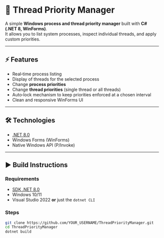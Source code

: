 # 🧵 Thread Priority Manager

A simple **Windows process and thread priority manager** built with **C# (.NET 8, WinForms)**.  
It allows you to list system processes, inspect individual threads, and apply custom priorities.

---

## ⚡ Features
- Real‑time process listing
- Display of threads for the selected process
- Change **process priorities**
- Change **thread priorities** (single thread or all threads)
- Auto‑lock mechanism to keep priorities enforced at a chosen interval
- Clean and responsive WinForms UI

---

## 🛠️ Technologies
- [.NET 8.0](https://dotnet.microsoft.com/)  
- Windows Forms (WinForms)  
- Native Windows API (P/Invoke)

---

## ▶️ Build Instructions
### Requirements
- [SDK .NET 8.0](https://dotnet.microsoft.com/en-us/download/dotnet/8.0)  
- Windows 10/11  
- Visual Studio 2022 **or** just the `dotnet CLI`

### Steps
```bash
git clone https://github.com/YOUR_USERNAME/ThreadPriorityManager.git
cd ThreadPriorityManager
dotnet build
